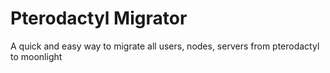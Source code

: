 # Pterodactyl Migrator
 A quick and easy way to migrate all users, nodes, servers from pterodactyl to moonlight
